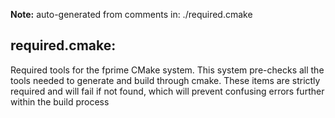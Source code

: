 **Note:** auto-generated from comments in: ./required.cmake

## required.cmake:

Required tools for the fprime CMake system. This system pre-checks all the tools needed to generate and build through
cmake. These items are strictly required and will fail if not found, which will prevent confusing errors further
within the build process


